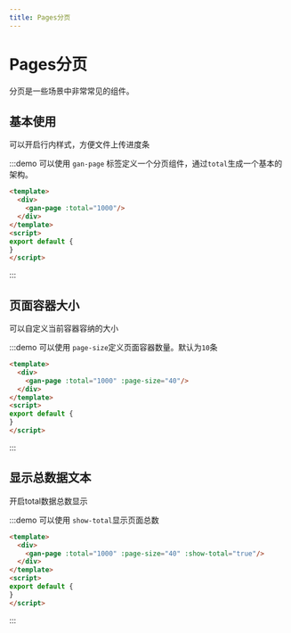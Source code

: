```yaml
---
title: Pages分页
---
```

# Pages分页

分页是一些场景中非常常见的组件。

## 基本使用

可以开启行内样式，方便文件上传进度条

:::demo 可以使用 `gan-page` 标签定义一个分页组件，通过`total`生成一个基本的架构。
```html {2}
<template>
  <div>
    <gan-page :total="1000"/>
  </div>
</template>
<script>
export default {
}
</script>
```
:::

## 页面容器大小

可以自定义当前容器容纳的大小

:::demo 可以使用 `page-size`定义页面容器数量。默认为`10`条
```html {2}
<template>
  <div>
    <gan-page :total="1000" :page-size="40"/>
  </div>
</template>
<script>
export default {
}
</script>
```
:::

## 显示总数据文本

开启total数据总数显示

:::demo 可以使用 `show-total`显示页面总数
```html {2}
<template>
  <div>
    <gan-page :total="1000" :page-size="40" :show-total="true"/>
  </div>
</template>
<script>
export default {
}
</script>
```
:::
